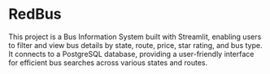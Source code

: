# RedBus
This project is a Bus Information System built with Streamlit, enabling users to filter and view bus details by state, route, price, star rating, and bus type. It connects to a PostgreSQL database, providing a user-friendly interface for efficient bus searches across various states and routes.
